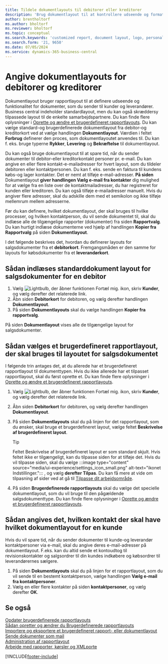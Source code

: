 ```yaml
---
title: Tildele dokumentlayouts til debitorer eller kreditorer
description: 'Brug dokumentlayout til at kontrollere udseende og format på dokumenter, f. eks. fakturaer og ordrer, som du sender til debitorer og kreditorer.'
author: brentholtorf
ms.author: bholtorf
ms.reviewer: bholtorf
ms.topic: conceptual
ms.search.keywords: 'customized report, document layout, logo, personalize'
ms.search.form: '21, 9650'
ms.date: 07/05/2024
ms.service: dynamics-365-business-central
---
```

# Angive dokumentlayouts for debitorer og kreditorer

Dokumentlayout bruger rapportlayout til at definere udseende og funktionalitet for dokumenter, som du sender til kunder og leverandører. Business central indeholder standardlayout, men du kan også skræddersy tilpassede layout til de enkelte samarbejdspartnere. Du kan finde flere oplysninger i [Oprette og ændre et brugerdefineret rapportlayouts](ui-how-create-custom-report-layout.md). Du kan vælge standard-og brugerdefinerede dokumentlayout fra debitor-og kreditorkort ved at vælge handlingen **Dokumentlayout**. Værdien i feltet **Forbrug** definerer den proces, som dokumentlayoutet anvendes til. Du kan f. eks. bruge typerne **Rykker**, **Levering** og **Bekræftelse** til dokumentlayout.

Du kan også bruge dokumentlayout til at spare tid, når du sender dokumenter til debitor-eller kreditorkontakt personer pr. e-mail. Du kan angive en eller flere kontakt-e-mailadresser for hvert layout, som du tildeler debitoren eller kontaktpersonen. Du kan f. eks. sende en faktura til kundens købs-og lager kontakter. Det er nemt at tilføje e-mail-adresser.  **På siden** Dokumentlayout **giver handlingen Vælg e-mail fra kontakter** dig mulighed for at vælge fra en liste over de kontaktmailadresser, du har registreret for kunden eller kreditoren. Du kan også tilføje e-mailadresser manuelt. Hvis du angiver flere adresser, skal du adskille dem med et semikolon og ikke tilføje mellemrum mellem adresserne.

Før du kan definere, hvilket dokumentlayout, der skal bruges til hvilke processer, og hvilken kontaktperson, du vil sende dokumentet til, skal du indlæse alle de tilgængelige rapporter (dokumenter) fra siden **Rapportvalg**. Du kan hurtigt indlæse dokumenterne ved hjælp af handlingen **Kopier fra Rapportvalg** på siden **Dokumentlayout**.

I det følgende beskrives det, hvordan du definerer layouts for salgsdokumenter fra et **debitorkort**. Fremgangsmåden er den samme for layouts for købsdokumenter fra et **leverandørkort**.

## Sådan indlæses standarddokument layout for salgsdokumenter for en debitor

1. Vælg ![Lightbulb, der åbner funktionen Fortæl mig.](media/ui-search/search_small.png "Fortæl mig, hvad du vil foretage dig") ikon, skriv **Kunder**, og vælg derefter det relaterede link.
2. Åbn siden **Debitorkort** for debitoren, og vælg derefter handlingen **Dokumentlayout**.
3. På siden **Dokumentlayouts** skal du vælge handlingen **Kopier fra rapportvalg**.

På siden **Dokumentlayout** vises alle de tilgængelige layout for salgsdokumenter. 

## Sådan vælges et brugerdefineret rapportlayout, der skal bruges til layoutet for salgsdokumentet

I følgende trin antages det, at du allerede har et brugerdefineret rapportlayout til dokumenttypen. Hvis du ikke allerede har et tilpasset rapportlayout, skal du først oprette et. Du kan finde flere oplysninger i [Oprette og ændre et brugerdefineret rapportlayouts](ui-how-create-custom-report-layout.md).

1. Vælg ![Lightbulb, der åbner funktionen Fortæl mig.](media/ui-search/search_small.png "Fortæl mig, hvad du vil foretage dig") ikon, skriv **Kunder**, og vælg derefter det relaterede link.
2. Åbn siden **Debitorkort** for debitoren, og vælg derefter handlingen **Dokumentlayout**.
3. På siden **Dokumentlayouts** skal du på linjen for det rapportlayout, som du ønsker, skal bruge et brugerdefineret layout, vælge feltet **Beskrivelse af brugerdefineret layout**.

   > [!TIP]
   > Feltet Beskrivelse af brugerdefineret layout er som standard skjult. Hvis feltet ikke er tilgængeligt, kan du tilpasse siden for at tilføje det. Hvis du vil tilpasse siden, skal du vælge :::image type="content" source="media/ui-experience/settings_icon_small.png" alt-text="ikonet Indstillinger."::: , og vælg **derefter Tilpas**. Du kan få mere at vide om tilpasning af sider ved at gå til [Tilpasse dit arbejdsområde](ui-personalization-user.md).

1. På siden **Brugerdefinerede rapportlayouts** skal du vælge det specielle dokumentlayout, som du vil bruge til den pågældende salgsdokumenttype. Du kan finde flere oplysninger i [Oprette og ændre et brugerdefineret rapportlayouts](ui-how-create-custom-report-layout.md).

## Sådan angives det, hvilken kontakt der skal have hvilket dokumentlayout for en kunde

Hvis du vil spare tid, når du sender dokumenter til kunde-og leverandør kontaktpersoner via e-mail, skal du angive deres e-mail-adresser på dokumentlayout. F.eks. kan du altid sende et kontoudtog til revisionskontakter og salgsordrer til din kundes indkøbere og købsordrer til leverandørernes sælgere.

1. På siden **Dokumentlayouts** skal du på linjen for et rapportlayout, som du vil sende til en bestemt kontaktperson, vælge handlingen **Vælg e-mail fra kontaktpersoner**.
2. Vælg en eller flere kontakter på siden **kontaktpersoner**, og vælg derefter **OK**.

## Se også

[Opdater brugerdefinerede rapportlayouts](ui-update-report-layouts.md)  
[Sådan opretter og ændrer du Brugerdefinerede rapportlayouts](ui-how-create-custom-report-layout.md)  
[Importere og eksportere et brugerdefineret rapport- eller dokumentlayout](ui-how-import-and-export-report-layout.md)  
[Sende dokumenter som mail](ui-how-send-documents-email.md)  
[Administration af rapportlayout](ui-manage-report-layouts.md)  
[Arbejde med rapporter, kørsler og XMLporte](ui-work-report.md)  


[!INCLUDE[footer-include](includes/footer-banner.md)]
